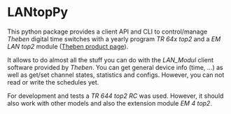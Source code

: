 LANtopPy
========

This python package provides a client API and CLI to control/manage *Theben* digital time switches with a yearly program *TR 64x top2* and a *EM LAN top2* module ([Theben product page][0]).

It allows to do almost all the stuff you can do with the *LAN_Modul* client software provided by *Theben*. You can get general device info (time, ...) as well as get/set channel states, statistics and configs. However, you can not read or write the schedules yet.

For development and tests a *TR 644 top2 RC* was used. However, it should also work with other models and also the extension module *EM 4 top2*. 

[0]: http://www.theben.de/en/Products/TIME/Digital-time-switches/DIN-rail/Yearly-program/Yearly-program "Theben product page"